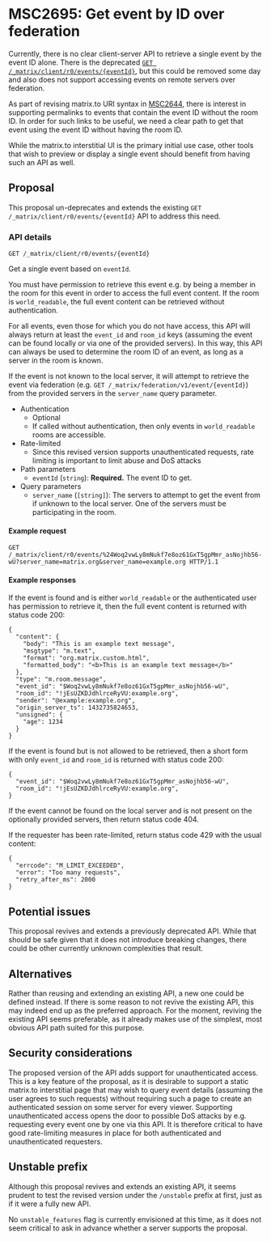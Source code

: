# MSC2695: Get event by ID over federation

Currently, there is no clear client-server API to retrieve a single event by the
event ID alone. There is the deprecated [`GET
/_matrix/client/r0/events/{eventId}`](https://matrix.org/docs/spec/client_server/latest#deprecated-get-matrix-client-r0-events-eventid),
but this could be removed some day and also does not support accessing events on
remote servers over federation.

As part of revising matrix.to URI syntax in
[MSC2644](https://github.com/matrix-org/matrix-doc/pull/2644), there is
interest in supporting permalinks to events that contain the event ID without
the room ID. In order for such links to be useful, we need a clear path to get
that event using the event ID without having the room ID.

While the matrix.to interstitial UI is the primary initial use case, other tools
that wish to preview or display a single event should benefit from having such
an API as well.

## Proposal

This proposal un-deprecates and extends the existing `GET
/_matrix/client/r0/events/{eventId}` API to address this need.

### API details

`GET /_matrix/client/r0/events/{eventId}`

Get a single event based on `eventId`.

You must have permission to retrieve this event e.g. by being a member in the
room for this event in order to access the full event content. If the room is
`world_readable`, the full event content can be retrieved without
authentication.

For all events, even those for which you do not have access, this API will
always return at least the `event_id` and `room_id` keys (assuming the event can
be found locally or via one of the provided servers). In this way, this API can
always be used to determine the room ID of an event, as long as a server in the
room is known.

If the event is not known to the local server, it will attempt to retrieve the
event via federation (e.g. `GET /_matrix/federation/v1/event/{eventId}`) from
the provided servers in the `server_name` query parameter.

* Authentication
  * Optional
  * If called without authentication, then only events in `world_readable` rooms
    are accessible.
* Rate-limited
  * Since this revised version supports unauthenticated requests, rate limiting
    is important to limit abuse and DoS attacks
* Path parameters
  * `eventId` (`string`): **Required.** The event ID to get.
* Query parameters
  * `server_name` (`[string]`): The servers to attempt to get the event from if
    unknown to the local server. One of the servers must be participating in the
    room.

#### Example request

`GET
/_matrix/client/r0/events/%24Woq2vwLy8mNukf7e8oz61GxT5gpMmr_asNojhb56-wU?server_name=matrix.org&server_name=example.org
HTTP/1.1`

#### Example responses

If the event is found and is either `world_readable` or the authenticated user
has permission to retrieve it, then the full event content is returned with
status code 200:

```
{
  "content": {
    "body": "This is an example text message",
    "msgtype": "m.text",
    "format": "org.matrix.custom.html",
    "formatted_body": "<b>This is an example text message</b>"
  },
  "type": "m.room.message",
  "event_id": "$Woq2vwLy8mNukf7e8oz61GxT5gpMmr_asNojhb56-wU",
  "room_id": "!jEsUZKDJdhlrceRyVU:example.org",
  "sender": "@example:example.org",
  "origin_server_ts": 1432735824653,
  "unsigned": {
    "age": 1234
  }
}
```

If the event is found but is not allowed to be retrieved, then a short form with
only `event_id` and `room_id` is returned with status code 200:

```
{
  "event_id": "$Woq2vwLy8mNukf7e8oz61GxT5gpMmr_asNojhb56-wU",
  "room_id": "!jEsUZKDJdhlrceRyVU:example.org",
}
```

If the event cannot be found on the local server and is not present on the
optionally provided servers, then return status code 404.

If the requester has been rate-limited, return status code 429 with the usual
content:

```
{
  "errcode": "M_LIMIT_EXCEEDED",
  "error": "Too many requests",
  "retry_after_ms": 2000
}
```

## Potential issues

This proposal revives and extends a previously deprecated API. While that should
be safe given that it does not introduce breaking changes, there could be other
currently unknown complexities that result.

## Alternatives

Rather than reusing and extending an existing API, a new one could be defined
instead. If there is some reason to not revive the existing API, this may indeed
end up as the preferred approach. For the moment, reviving the existing API
seems preferable, as it already makes use of the simplest, most obvious API path
suited for this purpose.

## Security considerations

The proposed version of the API adds support for unauthenticated access. This is
a key feature of the proposal, as it is desirable to support a static matrix.to
interstitial page that may wish to query event details (assuming the user agrees
to such requests) without requiring such a page to create an authenticated
session on some server for every viewer. Supporting unauthenticated access opens
the door to possible DoS attacks by e.g. requesting every event one by one via
this API. It is therefore critical to have good rate-limiting measures in place
for both authenticated and unauthenticated requesters.

## Unstable prefix

Although this proposal revives and extends an existing API, it seems prudent to
test the revised version under the `/unstable` prefix at first, just as if it
were a fully new API.

No `unstable_features` flag is currently envisioned at this time, as it does not
seem critical to ask in advance whether a server supports the proposal.
